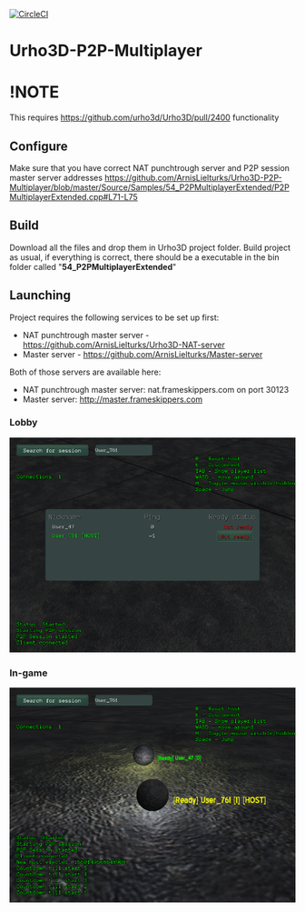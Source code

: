 [![CircleCI](https://circleci.com/gh/ArnisLielturks/Urho3D-P2P-Multiplayer.svg?style=svg)](https://circleci.com/gh/ArnisLielturks/Urho3D-P2P-Multiplayer)


# Urho3D-P2P-Multiplayer

# !NOTE 
This requires https://github.com/urho3d/Urho3D/pull/2400 functionality

## Configure
Make sure that you have correct NAT punchtrough server and P2P session master server addresses
https://github.com/ArnisLielturks/Urho3D-P2P-Multiplayer/blob/master/Source/Samples/54_P2PMultiplayerExtended/P2PMultiplayerExtended.cpp#L71-L75

## Build
Download all the files and drop them in Urho3D project folder. Build project as usual, if everything is correct, there should be a executable in the bin folder called "<b>54_P2PMultiplayerExtended</b>"

## Launching
Project requires the following services to be set up first:
* NAT punchtrough master server - https://github.com/ArnisLielturks/Urho3D-NAT-server
* Master server - https://github.com/ArnisLielturks/Master-server

Both of those servers are available here:
* NAT punchtrough master server: nat.frameskippers.com on port 30123 
* Master server: http://master.frameskippers.com


### Lobby
![alt tag](https://github.com/ArnisLielturks/Urho3D-P2P-Multiplayer/blob/master/Screenshots/Screenshot_Thu_Feb_14_15_08_06_2019.png)

### In-game
![alt tag](https://github.com/ArnisLielturks/Urho3D-P2P-Multiplayer/blob/master/Screenshots/Screenshot_Thu_Feb_14_15_08_22_2019.png)
